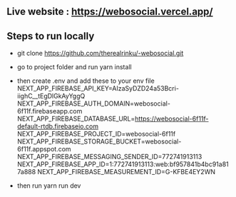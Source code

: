 ## Live website : https://webosocial.vercel.app/

## Steps to run locally

- git clone https://github.com/therealrinku/-webosocial.git
- go to project folder and run yarn install
- then create .env and add these to your env file
NEXT_APP_FIREBASE_API_KEY=AIzaSyDZD24a53Bcri-iighC__tEgDlGkAyYggQ
NEXT_APP_FIREBASE_AUTH_DOMAIN=webosocial-6f11f.firebaseapp.com
NEXT_APP_FIREBASE_DATABASE_URL=https://webosocial-6f11f-default-rtdb.firebaseio.com
NEXT_APP_FIREBASE_PROJECT_ID=webosocial-6f11f
NEXT_APP_FIREBASE_STORAGE_BUCKET=webosocial-6f11f.appspot.com
NEXT_APP_FIREBASE_MESSAGING_SENDER_ID=772741913113
NEXT_APP_FIREBASE_APP_ID=1:772741913113:web:bf957841b4bc91a817a888
NEXT_APP_FIREBASE_MEASUREMENT_ID=G-KFBE4EY2WN

- then run yarn run dev

